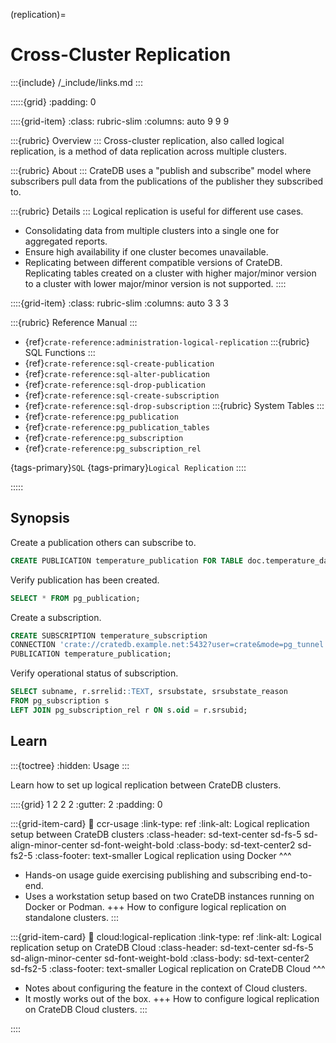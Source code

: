 (replication)=
# Cross-Cluster Replication

:::{include} /_include/links.md
:::

:::::{grid}
:padding: 0

::::{grid-item}
:class: rubric-slim
:columns: auto 9 9 9

:::{rubric} Overview
:::
Cross-cluster replication, also called logical replication, is a method of data
replication across multiple clusters.

:::{rubric} About
:::
CrateDB uses a "publish and subscribe" model where subscribers pull data from
the publications of the publisher they subscribed to.

:::{rubric} Details
:::
Logical replication is useful for different use cases.

- Consolidating data from multiple clusters into a single one
  for aggregated reports.
- Ensure high availability if one cluster becomes unavailable.
- Replicating between different compatible versions of CrateDB.
  Replicating tables created on a cluster with higher major/minor
  version to a cluster with lower major/minor version is not supported.
::::

::::{grid-item}
:class: rubric-slim
:columns: auto 3 3 3

:::{rubric} Reference Manual
:::
- {ref}`crate-reference:administration-logical-replication`
:::{rubric} SQL Functions
:::
- {ref}`crate-reference:sql-create-publication`
- {ref}`crate-reference:sql-alter-publication`
- {ref}`crate-reference:sql-drop-publication`
- {ref}`crate-reference:sql-create-subscription`
- {ref}`crate-reference:sql-drop-subscription`
:::{rubric} System Tables
:::
- {ref}`crate-reference:pg_publication`
- {ref}`crate-reference:pg_publication_tables`
- {ref}`crate-reference:pg_subscription`
- {ref}`crate-reference:pg_subscription_rel`

{tags-primary}`SQL`
{tags-primary}`Logical Replication`
::::

:::::


## Synopsis
Create a publication others can subscribe to.
```sql
CREATE PUBLICATION temperature_publication FOR TABLE doc.temperature_data;
```
Verify publication has been created.
```sql
SELECT * FROM pg_publication;
```
Create a subscription.
```sql
CREATE SUBSCRIPTION temperature_subscription
CONNECTION 'crate://cratedb.example.net:5432?user=crate&mode=pg_tunnel'
PUBLICATION temperature_publication;
```
Verify operational status of subscription.
```sql
SELECT subname, r.srrelid::TEXT, srsubstate, srsubstate_reason
FROM pg_subscription s
LEFT JOIN pg_subscription_rel r ON s.oid = r.srsubid;
```


## Learn

:::{toctree}
:hidden:
Usage <usage>
:::

Learn how to set up logical replication between CrateDB clusters.

::::{grid} 1 2 2 2
:gutter: 2
:padding: 0

:::{grid-item-card}
:link: ccr-usage
:link-type: ref
:link-alt: Logical replication setup between CrateDB clusters
:class-header: sd-text-center sd-fs-5 sd-align-minor-center sd-font-weight-bold
:class-body: sd-text-center2 sd-fs2-5
:class-footer: text-smaller
Logical replication using Docker
^^^
- Hands-on usage guide exercising publishing and subscribing end-to-end.
- Uses a workstation setup based on two CrateDB instances running on Docker or Podman.
+++
How to configure logical replication on standalone clusters.
:::

:::{grid-item-card}
:link: cloud:logical-replication
:link-type: ref
:link-alt: Logical replication setup on CrateDB Cloud
:class-header: sd-text-center sd-fs-5 sd-align-minor-center sd-font-weight-bold
:class-body: sd-text-center2 sd-fs2-5
:class-footer: text-smaller
Logical replication on CrateDB Cloud
^^^
- Notes about configuring the feature in the context of Cloud clusters.
- It mostly works out of the box.
+++
How to configure logical replication on CrateDB Cloud clusters.
:::

::::
